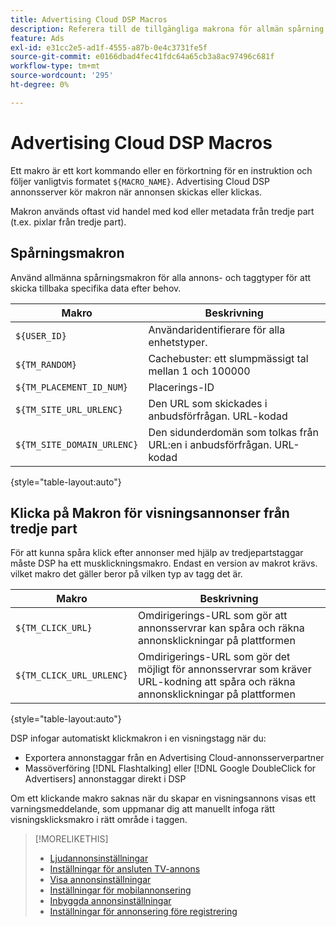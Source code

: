 ```yaml
---
title: Advertising Cloud DSP Macros
description: Referera till de tillgängliga makrona för allmän spårning och för att spåra klick på visningsannonser från tredje part.
feature: Ads
exl-id: e31cc2e5-ad1f-4555-a87b-0e4c3731fe5f
source-git-commit: e0166dbad4fec41fdc64a65cb3a8ac97496c681f
workflow-type: tm+mt
source-wordcount: '295'
ht-degree: 0%

---
```


# Advertising Cloud DSP Macros

Ett makro är ett kort kommando eller en förkortning för en instruktion och följer vanligtvis formatet `${MACRO_NAME}`. Advertising Cloud DSP annonsserver kör makron när annonsen skickas eller klickas.

Makron används oftast vid handel med kod eller metadata från tredje part (t.ex. pixlar från tredje part).

## Spårningsmakron

Använd allmänna spårningsmakron för alla annons- och taggtyper för att skicka tillbaka specifika data efter behov.

| Makro | Beskrivning |
| --------------- | ---------------------- |
| `${USER_ID}` | Användaridentifierare för alla enhetstyper. |
| `${TM_RANDOM}` | Cachebuster: ett slumpmässigt tal mellan 1 och 100000 |
| `${TM_PLACEMENT_ID_NUM}` | Placerings-ID |
| `${TM_SITE_URL_URLENC}` | Den URL som skickades i anbudsförfrågan. URL-kodad |
| `${TM_SITE_DOMAIN_URLENC}` | Den sidunderdomän som tolkas från URL:en i anbudsförfrågan. URL-kodad |

{style=&quot;table-layout:auto&quot;}

## Klicka på Makron för visningsannonser från tredje part

För att kunna spåra klick efter annonser med hjälp av tredjepartstaggar måste DSP ha ett musklickningsmakro. Endast en version av makrot krävs. vilket makro det gäller beror på vilken typ av tagg det är.

| Makro | Beskrivning |
| --------------- | ---------------------- |
| `${TM_CLICK_URL}` | Omdirigerings-URL som gör att annonsservrar kan spåra och räkna annonsklickningar på plattformen |
| `${TM_CLICK_URL_URLENC}` | Omdirigerings-URL som gör det möjligt för annonsservrar som kräver URL-kodning att spåra och räkna annonsklickningar på plattformen |

{style=&quot;table-layout:auto&quot;}

DSP infogar automatiskt klickmakron i en visningstagg när du:

* Exportera annonstaggar från en Advertising Cloud-annonsserverpartner <!-- [Needs PM confirmation.] -->
* Massöverföring [!DNL Flashtalking] eller [!DNL Google DoubleClick for Advertisers] annonstaggar direkt i DSP

Om ett klickande makro saknas när du skapar en visningsannons visas ett varningsmeddelande, som uppmanar dig att manuellt infoga rätt visningsklicksmakro i rätt område i taggen.

>[!MORELIKETHIS]
>
>* [Ljudannonsinställningar](/help/dsp/campaign-management/ads/ad-settings-audio.md)
>* [Inställningar för ansluten TV-annons](/help/dsp/campaign-management/ads/ad-settings-connected-tv.md)
>* [Visa annonsinställningar](/help/dsp/campaign-management/ads/ad-settings-display.md)
>* [Inställningar för mobilannonsering](/help/dsp/campaign-management/ads/ad-settings-mobile.md)
>* [Inbyggda annonsinställningar](/help/dsp/campaign-management/ads/ad-settings-native.md)
>* [Inställningar för annonsering före registrering](/help/dsp/campaign-management/ads/ad-settings-pre-roll.md)

